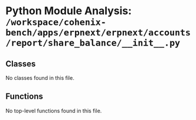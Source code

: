 # Python Module Analysis: `/workspace/cohenix-bench/apps/erpnext/erpnext/accounts/report/share_balance/__init__.py`

## Classes

No classes found in this file.


## Functions

No top-level functions found in this file.
